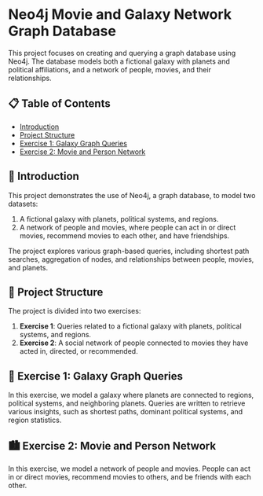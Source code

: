# Neo4j Movie and Galaxy Network Graph Database

This project focuses on creating and querying a graph database using Neo4j. The database models both a fictional galaxy with planets and political affiliations, and a network of people, movies, and their relationships.

## 📋 Table of Contents

- [Introduction](#introduction)
- [Project Structure](#project-structure)
- [Exercise 1: Galaxy Graph Queries](#exercise-1-galaxy-graph-queries)
- [Exercise 2: Movie and Person Network](#exercise-2-movie-and-person-network)

## 🚀 Introduction

This project demonstrates the use of Neo4j, a graph database, to model two datasets:
1. A fictional galaxy with planets, political systems, and regions.
2. A network of people and movies, where people can act in or direct movies, recommend movies to each other, and have friendships.

The project explores various graph-based queries, including shortest path searches, aggregation of nodes, and relationships between people, movies, and planets.

## 📁 Project Structure

The project is divided into two exercises:
1. **Exercise 1**: Queries related to a fictional galaxy with planets, political systems, and regions.
2. **Exercise 2**: A social network of people connected to movies they have acted in, directed, or recommended.

## 📝 Exercise 1: Galaxy Graph Queries

In this exercise, we model a galaxy where planets are connected to regions, political systems, and neighboring planets. Queries are written to retrieve various insights, such as shortest paths, dominant political systems, and region statistics.

## 🏙️ Exercise 2: Movie and Person Network
In this exercise, we model a network of people and movies. People can act in or direct movies, recommend movies to others, and be friends with each other.
